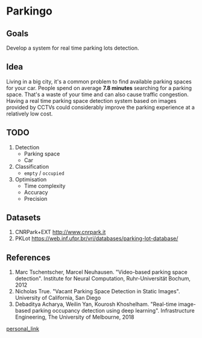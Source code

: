 # Parkingo

## Goals
Develop a system for real time parking lots detection.

## Idea
Living in a big city, it's a common problem to find available parking spaces for your car. People spend on average **7.8 minutes** searching for a parking space. That's a waste of your time and can also cause traffic congestion. Having a real time parking space detection system based on images provided by CCTVs could considerably improve the parking experience at a relatively low cost.

## TODO
1. Detection
    - Parking space
    - Car
2. Classification 
    - `empty` / `occupied`
3. Optimisation
    - Time complexity
    - Accuracy 
    - Precision

## Datasets
1. CNRPark+EXT <http://www.cnrpark.it>
2. PKLot <https://web.inf.ufpr.br/vri/databases/parking-lot-database/>

## References
1. Marc Tschentscher, Marcel Neuhausen. "Video-based parking space detection". Institute for Neural Computation, Ruhr-Universität Bochum, 2012
2. Nicholas True. "Vacant Parking Space Detection in Static Images". University of California, San Diego
3. Debaditya Acharya, Weilin Yan, Kourosh Khoshelham. "Real-time image-based parking occupancy detection using deep learning". Infrastructure Engineering, The University of Melbourne, 2018

[personal_link](resources.md)
